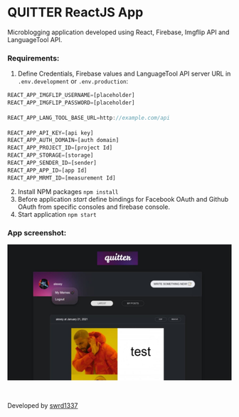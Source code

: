 # QUITTER ReactJS App

Microblogging application developed using React, Firebase, Imgflip API and LanguageTool API.

### Requirements:
1. Define Credentials, Firebase values and LanguageTool API server URL in ```.env.development``` or ```.env.production```:

```js
REACT_APP_IMGFLIP_USERNAME=[placeholder]
REACT_APP_IMGFLIP_PASSWORD=[placeholder]

REACT_APP_LANG_TOOL_BASE_URL=http://example.com/api

REACT_APP_API_KEY=[api key]
REACT_APP_AUTH_DOMAIN=[auth domain]
REACT_APP_PROJECT_ID=[project Id]
REACT_APP_STORAGE=[storage]
REACT_APP_SENDER_ID=[sender]
REACT_APP_APP_ID=[app Id]
REACT_APP_MRMT_ID=[measurement Id]
```

2. Install NPM packages ```npm install```
3. Before application <i>start</i> define bindings for Facebook OAuth and Github OAuth from specific consoles and firebase console.
3. Start application ```npm start```

### App screenshot:

![sample](public/sample.jpg)


<br>

Developed by [swrd1337](https://github.com/swrd1337)